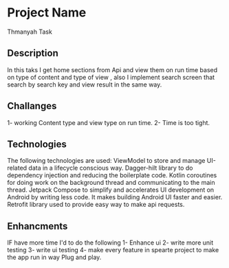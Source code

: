# Project Name
Thmanyah Task 

## Description
In this taks I get home sections from Api and view them on run time based on type of content and type of view , 
also I implement search screen that search by search key and view result in the same way. 


## Challanges 
 1- working Content type and view type on run time.
 2- Time is too tight. 
 
 ## Technologies
The following technologies are used:
ViewModel to store and manage UI-related data in a lifecycle conscious way.
Dagger-hilt library to do dependency injection and reducing the boilerplate code.
Kotlin coroutines for doing work on the background thread and communicating to the main thread.
Jetpack Compose to simplify and accelerates UI development on Android by writing less code. It makes building Android UI faster and easier.
Retrofit library used to provide easy way to make api requests.

## Enhancments 
IF have more time I'd to do the following 
1- Enhance ui 
2- write more unit testing
3- write ui testing
4- make every feature in spearte project to make the app run in way Plug and play.
